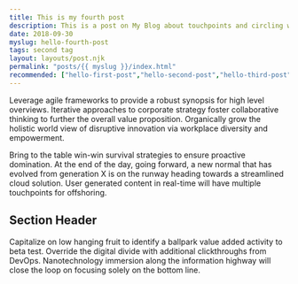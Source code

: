```yaml
---
title: This is my fourth post
description: This is a post on My Blog about touchpoints and circling wagons.
date: 2018-09-30
myslug: hello-fourth-post
tags: second tag
layout: layouts/post.njk
permalink: "posts/{{ myslug }}/index.html"
recommended: ["hello-first-post","hello-second-post","hello-third-post"]
---
```

Leverage agile frameworks to provide a robust synopsis for high level overviews. Iterative approaches to corporate strategy foster collaborative thinking to further the overall value proposition. Organically grow the holistic world view of disruptive innovation via workplace diversity and empowerment.

Bring to the table win-win survival strategies to ensure proactive domination. At the end of the day, going forward, a new normal that has evolved from generation X is on the runway heading towards a streamlined cloud solution. User generated content in real-time will have multiple touchpoints for offshoring.

## Section Header

Capitalize on low hanging fruit to identify a ballpark value added activity to beta test. Override the digital divide with additional clickthroughs from DevOps. Nanotechnology immersion along the information highway will close the loop on focusing solely on the bottom line.

